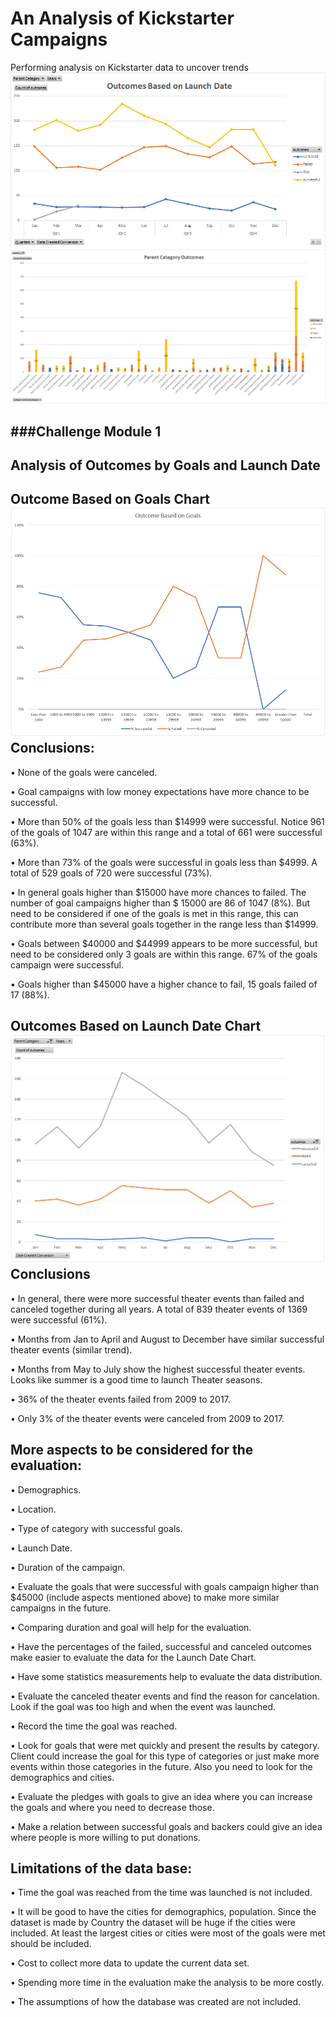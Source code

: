 # An Analysis of Kickstarter Campaigns
Performing analysis on Kickstarter data to uncover trends
![Outcome Based on Launch Data Line Chart](https://github.com/DahianaMC/Kickstarter-Analysis/blob/master/Outcome%20Based%20on%20Launch%20Data%20Line%20Chart.png)
![Parent Category Outcome Chart Bar](https://github.com/DahianaMC/Kickstarter-Analysis/blob/master/Parent%20Category%20Outcome%20Chart%20Bar.png)

###Challenge Module 1
---
Analysis of Outcomes by Goals and Launch Date
---
Outcome Based on Goals Chart
![Outcomes Based on Goals Chart](https://github.com/DahianaMC/Kickstarter-Analysis/blob/master/Outcomes%20Based%20on%20Goals%20Chart.png)
Conclusions:
---
•	None of the goals were canceled.

•	Goal campaigns with low money expectations have more chance to be successful.  

•	More than 50% of the goals less than $14999 were successful. Notice 961 of the goals of 1047 are within this range and a total of 661 were successful (63%).

•	More than 73% of the goals were successful in goals less than $4999.  A total of 529 goals of 720 were successful (73%).

•	In general goals higher than $15000 have more chances to failed.  The number of goal campaigns higher than $ 15000 are 86 of 1047 (8%).  But need to be considered if one of the goals is met in this range, this can contribute more than several goals together in the range less than $14999. 

•	Goals between $40000 and $44999 appears to be more successful, but need to be considered only 3 goals are within this range.  67% of the goals campaign were successful.

•	Goals higher than $45000 have a higher chance to fail, 15 goals failed of 17 (88%).


Outcomes Based on Launch Date Chart 
![Outcomes Based on Launch Date Chart](https://github.com/DahianaMC/Kickstarter-Analysis/blob/master/Outcomes%20Based%20on%20Launch%20Date%20Chart.png)
Conclusions
---
•	In general, there were more successful theater events than failed and canceled together during all years. A total of 839 theater events of 1369 were successful (61%).

•	Months from Jan to April and August to December have similar successful theater events (similar trend).

•	Months from May to July show the highest successful theater events.  Looks like summer is a good time to launch Theater seasons.

•	36% of the theater events failed from 2009 to 2017.

•	Only 3% of the theater events were canceled from 2009 to 2017.


More aspects to be considered for the evaluation:
---
•	Demographics.

•	Location.

•	Type of category with successful goals.

•	Launch Date.

•	Duration of the campaign.

•	Evaluate the goals that were successful with goals campaign higher than $45000 (include aspects mentioned above) to make more similar campaigns in the future.

•	Comparing duration and goal will help for the evaluation.

•	Have the percentages of the failed, successful and canceled outcomes make easier to evaluate the data for the Launch Date Chart.

•	Have some statistics measurements help to evaluate the data distribution.
 
•	Evaluate the canceled theater events and find the reason for cancelation.  Look if the goal was too high and when the event was launched.

•	Record the time the goal was reached.

•	Look for goals that were met quickly and present the results by category.  Client could increase the goal for this type of categories or just make more events within those categories in the future.  Also you need to look for the demographics and cities.

• Evaluate the pledges with goals to give an idea where you can increase the goals and where you need to decrease those.

• Make a relation between successful goals and backers could give an idea where people is more willing to put donations.

Limitations of the data base:
---
•	Time the goal was reached from the time was launched is not included.

•	It will be good to have the cities for demographics, population.  Since the dataset is made by Country the dataset will be huge if the cities were included.  At least the largest cities or cities were most of the goals were met should be included.

• Cost to collect more data to update the current data set. 

•	Spending more time in the evaluation make the analysis to be more costly.

•	The assumptions of how the database was created are not included.  

